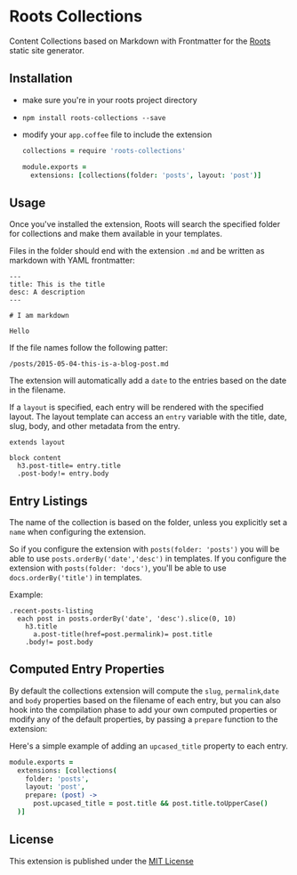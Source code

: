 # Roots Collections

Content Collections based on  Markdown with Frontmatter for the [Roots](http://roots.cx/) static site generator.

## Installation

*  make sure you're in your roots project directory
*  `npm install roots-collections --save`
*  modify your `app.coffee` file to include the extension

   ```coffee
   collections = require 'roots-collections'

   module.exports =
     extensions: [collections(folder: 'posts', layout: 'post')]
   ```

## Usage

Once you've installed the extension, Roots will search the specified folder for collections and make them available in your templates.

Files in the folder should end with the extension `.md` and be written as markdown with YAML frontmatter:

```
---
title: This is the title
desc: A description
---

# I am markdown

Hello
```

If the file names follow the following patter:

```
/posts/2015-05-04-this-is-a-blog-post.md
```

The extension will automatically add a `date` to the entries based on the date in the filename.

If a `layout` is specified, each entry will be rendered with the specified layout. The layout template can access an `entry` variable with the title, date, slug, body, and other metadata from the entry.

```jade
extends layout

block content  
  h3.post-title= entry.title
  .post-body!= entry.body
```

## Entry Listings

The name of the collection is based on the folder, unless you explicitly set a `name` when configuring the extension.

So if you configure the extension with `posts(folder: 'posts')` you will be able to use `posts.orderBy('date','desc')` in templates. If you configure the extension with `posts(folder: 'docs')`, you'll be able to use `docs.orderBy('title')` in templates.

Example:

```jade
.recent-posts-listing
  each post in posts.orderBy('date', 'desc').slice(0, 10)
    h3.title
      a.post-title(href=post.permalink)= post.title
    .body!= post.body
```

## Computed Entry Properties

By default the collections extension will compute the `slug`, `permalink`,`date` and `body` properties based on the filename of each entry, but you can also hook into the compilation phase to add your own computed properties or modify any of the default properties, by passing a `prepare` function to the extension:

Here's a simple example of adding an `upcased_title` property to each entry.

```coffee
module.exports =
  extensions: [collections(
    folder: 'posts',
    layout: 'post',
    prepare: (post) ->
      post.upcased_title = post.title && post.title.toUpperCase()
  )]
```

## License

This extension is published under the [MIT License](https://github.com/netlify/roots-collections/blob/master/LICENSE.md)
